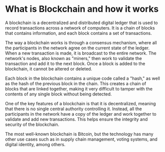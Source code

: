 # What is Blockchain and how it works

A blockchain is a decentralized and distributed digital ledger that is used to record transactions across a network of computers. It is a chain of blocks that contains information, and each block contains a set of transactions.

The way a blockchain works is through a consensus mechanism, where all the participants in the network agree on the current state of the ledger. When a new transaction is made, it is broadcast to the entire network. The network's nodes, also known as "miners," then work to validate the transaction and add it to the next block. Once a block is added to the blockchain, it cannot be altered or deleted.

Each block in the blockchain contains a unique code called a "hash," as well as the hash of the previous block in the chain. This creates a chain of blocks that are linked together, making it very difficult to tamper with the contents of any single block without being detected.

One of the key features of a blockchain is that it is decentralized, meaning that there is no single central authority controlling it. Instead, all the participants in the network have a copy of the ledger and work together to validate and add new transactions. This helps ensure the integrity and security of the blockchain.

The most well-known blockchain is Bitcoin, but the technology has many other use cases such as in supply chain management, voting systems, and digital identity, among others.
